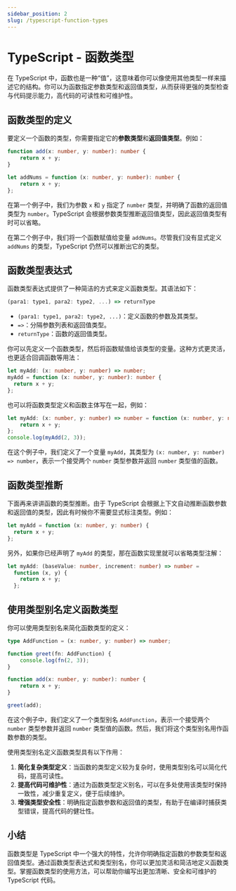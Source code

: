 ```yaml
---
sidebar_position: 2
slug: /typescript-function-types
---
```


# TypeScript - 函数类型

在 TypeScript 中，函数也是一种“值”，这意味着你可以像使用其他类型一样来描述它的结构。你可以为函数指定参数类型和返回值类型，从而获得更强的类型检查与代码提示能力，高代码的可读性和可维护性。



## 函数类型的定义

要定义一个函数的类型，你需要指定它的**参数类型**和**返回值类型**。例如：

```typescript
function add(x: number, y: number): number {
    return x + y;
}

let addNums = function (x: number, y: number): number {
    return x + y;
};
```

在第一个例子中，我们为参数 `x` 和 `y` 指定了 `number` 类型，并明确了函数的返回值类型为 `number`。TypeScript 会根据参数类型推断返回值类型，因此返回值类型有时可以省略。

在第二个例子中，我们将一个函数赋值给变量 `addNums`。尽管我们没有显式定义 `addNums` 的类型，TypeScript 仍然可以推断出它的类型。



## 函数类型表达式

函数类型表达式提供了一种简洁的方式来定义函数类型。其语法如下：

```typescript
(para1: type1, para2: type2, ...) => returnType
```

- `(para1: type1, para2: type2, ...)`：定义函数的参数及其类型。
- `=>`：分隔参数列表和返回值类型。
- `returnType`：函数的返回值类型。

你可以先定义一个函数类型，然后将函数赋值给该类型的变量。这种方式更灵活，也更适合回调函数等用法：

```typescript
let myAdd: (x: number, y: number) => number;
myAdd = function (x: number, y: number): number {
  return x + y;
};
```

也可以将函数类型定义和函数主体写在一起，例如：

```typescript
let myAdd: (x: number, y: number) => number = function (x: number, y: number): number {
    return x + y;
};
console.log(myAdd(2, 3));
```

在这个例子中，我们定义了一个变量 `myAdd`，其类型为 `(x: number, y: number) => number`，表示一个接受两个 `number` 类型参数并返回 `number` 类型值的函数。



## 函数类型推断

下面再来讲讲函数的类型推断。由于 TypeScript 会根据上下文自动推断函数参数和返回值的类型，因此有时候你不需要显式标注类型。例如：

```typescript
let myAdd = function (x: number, y: number) {
  return x + y;
};
```

另外，如果你已经声明了 `myAdd` 的类型，那在函数实现里就可以省略类型注解：

```typescript
let myAdd: (baseValue: number, increment: number) => number =
  function (x, y) {
    return x + y;
  };
```



## 使用类型别名定义函数类型

你可以使用类型别名来简化函数类型的定义：

```typescript
type AddFunction = (x: number, y: number) => number;

function greet(fn: AddFunction) {
    console.log(fn(2, 3));
}

function add(x: number, y: number): number {
    return x + y;
}

greet(add);
```

在这个例子中，我们定义了一个类型别名 `AddFunction`，表示一个接受两个 `number` 类型参数并返回 `number` 类型值的函数。然后，我们将这个类型别名用作函数参数的类型。

使用类型别名定义函数类型具有以下作用：

1. **简化复杂类型定义**：当函数的类型定义较为复杂时，使用类型别名可以简化代码，提高可读性。
2. **提高代码可维护性**：通过为函数类型定义别名，可以在多处使用该类型时保持一致性，减少重复定义，便于后续维护。
3. **增强类型安全性**：明确指定函数参数和返回值的类型，有助于在编译时捕获类型错误，提高代码的健壮性。



## 小结

函数类型是 TypeScript 中一个强大的特性，允许你明确指定函数的参数类型和返回值类型。通过函数类型表达式和类型别名，你可以更加灵活和简洁地定义函数类型。掌握函数类型的使用方法，可以帮助你编写出更加清晰、安全和可维护的 TypeScript 代码。

